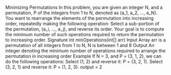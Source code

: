 Minimizing Permutations
In this problem, you are given an integer N, and a permutation, P of the integers from 1 to N, denoted as (a_1, a_2, ..., a_N). You want to rearrange the elements of the permutation into increasing order, repeatedly making the following operation:
Select a sub-portion of the permutation, (a_i, ..., a_j), and reverse its order.
Your goal is to compute the minimum number of such operations required to return the permutation to increasing order.
Signature
int minOperations(int[] arr)
Input
Array arr is a permutation of all integers from 1 to N, N is between 1 and 8
Output
An integer denoting the minimum number of operations required to arrange the permutation in increasing order
Example
If N = 3, and P = (3, 1, 2), we can do the following operations:
Select (1, 2) and reverse it: P = (3, 2, 1).
Select (3, 2, 1) and reverse it: P = (1, 2, 3).
output = 2
